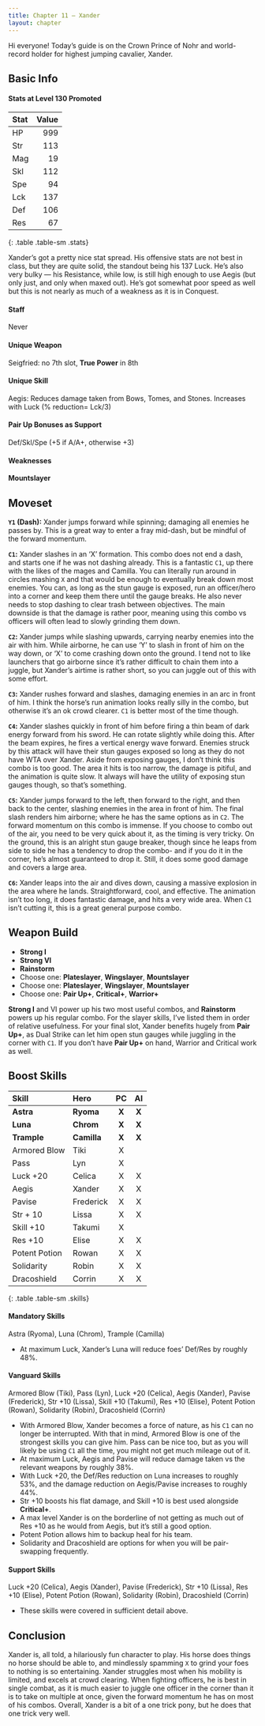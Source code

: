 ```yaml
---
title: Chapter 11 — Xander
layout: chapter
---
```


Hi everyone! Today’s guide is on the Crown Prince of Nohr and world-record holder for highest jumping cavalier, Xander.

## Basic Info

#### Stats at Level 130 Promoted

| Stat | Value |
| :--- | ----: |
| HP   |   999 |
| Str  |   113 |
| Mag  |    19 |
| Skl  |   112 |
| Spe  |    94 |
| Lck  |   137 |
| Def  |   106 |
| Res  |    67 |
{: .table .table-sm .stats}

Xander’s got a pretty nice stat spread. His offensive stats are not best in class, but they are quite solid, the standout being his 137 Luck. He’s also very bulky — his Resistance, while low, is still high enough to use Aegis (but only just, and only when maxed out). He’s got somewhat poor speed as well but this is not nearly as much of a weakness as it is in Conquest.

#### Staff

Never

#### Unique Weapon

Seigfried: no 7th slot, **True Power** in 8th

#### Unique Skill

Aegis: Reduces damage taken from Bows, Tomes, and Stones. Increases with Luck (% reduction= Lck/3)

#### Pair Up Bonuses as Support

Def/Skl/Spe (+5 if A/A+, otherwise +3)

#### Weaknesses

**Mountslayer**

## Moveset

**`Y1` (Dash):** Xander jumps forward while spinning; damaging all enemies he passes by. This is a great way to enter a fray mid-dash, but be mindful of the forward momentum.

**`C1`:** Xander slashes in an ‘X’ formation. This combo does not end a dash, and starts one if he was not dashing already. This is a fantastic `C1`, up there with the likes of the mages and Camilla. You can literally run around in circles mashing `X` and that would be enough to eventually break down most enemies. You can, as long as the stun gauge is exposed, run an officer/hero into a corner and keep them there until the gauge breaks. He also never needs to stop dashing to clear trash between objectives. The main downside is that the damage is rather poor, meaning using this combo vs officers will often lead to slowly grinding them down.

**`C2`:** Xander jumps while slashing upwards, carrying nearby enemies into the air with him. While airborne, he can use ‘Y’ to slash in front of him on the way down, or ‘X’ to come crashing down onto the ground. I tend not to like launchers that go airborne since it’s rather difficult to chain them into a juggle, but Xander’s airtime is rather short, so you can juggle out of this with some effort.

**`C3`:** Xander rushes forward and slashes, damaging enemies in an arc in front of him. I think the horse’s run animation looks really silly in the combo, but otherwise it’s an ok crowd clearer. `C1` is better most of the time though.

**`C4`:** Xander slashes quickly in front of him before firing a thin beam of dark energy forward from his sword. He can rotate slightly while doing this. After the beam expires, he fires a vertical energy wave forward. Enemies struck by this attack will have their stun gauges exposed so long as they do not have WTA over Xander. Aside from exposing gauges, I don’t think this combo is too good. The area it hits is too narrow, the damage is pitiful, and the animation is quite slow. It always will have the utility of exposing stun gauges though, so that’s something.

**`C5`:** Xander jumps forward to the left, then forward to the right, and then back to the center, slashing enemies in the area in front of him. The final slash renders him airborne; where he has the same options as in `C2`. The forward momentum on this combo is immense. If you choose to combo out of the air, you need to be very quick about it, as the timing is very tricky. On the ground, this is an alright stun gauge breaker, though since he leaps from side to side he has a tendency to drop the combo- and if you do it in the corner, he’s almost guaranteed to drop it. Still, it does some good damage and covers a large area.

**`C6`:** Xander leaps into the air and dives down, causing a massive explosion in the area where he lands. Straightforward, cool, and effective. The animation isn’t too long, it does fantastic damage, and hits a very wide area. When `C1` isn’t cutting it, this is a great general purpose combo.

## Weapon Build

- **Strong I**
- **Strong VI**
- **Rainstorm**
- Choose one: **Plateslayer**, **Wingslayer**, **Mountslayer**
- Choose one: **Plateslayer**, **Wingslayer**, **Mountslayer**
- Choose one: **Pair Up+**, **Critical+**, **Warrior+**

**Strong I** and VI power up his two most useful combos, and **Rainstorm** powers up his regular combo. For the slayer skills, I’ve listed them in order of relative usefulness. For your final slot, Xander benefits hugely from **Pair Up+**, as Dual Strike can let him open stun gauges while juggling in the corner with `C1`. If you don’t have **Pair Up+** on hand, Warrior and Critical work as well.

## Boost Skills

| Skill          | Hero        |  PC   |  AI   |
| :------------- | :---------- | :---: | :---: |
| **Astra**      | **Ryoma**   | **X** | **X** |
| **Luna**       | **Chrom**   | **X** | **X** |
| **Trample**    | **Camilla** | **X** | **X** |
| Armored Blow   | Tiki        |   X   |       |
| Pass           | Lyn         |   X   |       |
| Luck +20       | Celica      |   X   |   X   |
| Aegis          | Xander      |   X   |   X   |
| Pavise         | Frederick   |   X   |   X   |
| Str + 10       | Lissa       |   X   |   X   |
| Skill +10      | Takumi      |   X   |       |
| Res +10        | Elise       |   X   |   X   |
| Potent Potion  | Rowan       |   X   |   X   |
| Solidarity     | Robin       |   X   |   X   |
| Dracoshield    | Corrin      |   X   |   X   |
{: .table .table-sm .skills}

#### Mandatory Skills

Astra (Ryoma), Luna (Chrom), Trample (Camilla)

- At maximum Luck, Xander’s Luna will reduce foes’ Def/Res by roughly 48%.

#### Vanguard Skills

Armored Blow (Tiki), Pass (Lyn), Luck +20 (Celica), Aegis (Xander), Pavise (Frederick), Str +10 (Lissa), Skill +10 (Takumi), Res +10 (Elise), Potent Potion (Rowan), Solidarity (Robin), Dracoshield (Corrin)

- With Armored Blow, Xander becomes a force of nature, as his `C1` can no longer be interrupted. With that in mind, Armored Blow is one of the strongest skills you can give him. Pass can be nice too, but as you will likely be using `C1` all the time, you might not get much mileage out of it.
- At maximum Luck, Aegis and Pavise will reduce damage taken vs the relevant weapons by roughly 38%.
- With Luck +20, the Def/Res reduction on Luna increases to roughly 53%, and the damage reduction on Aegis/Pavise increases to roughly 44%.
- Str +10 boosts his flat damage, and Skill +10 is best used alongside **Critical+**.
- A max level Xander is on the borderline of not getting as much out of Res +10 as he would from Aegis, but it’s still a good option.
- Potent Potion allows him to backup heal for his team.
- Solidarity and Dracoshield are options for when you will be pair-swapping frequently.

#### Support Skills

Luck +20 (Celica), Aegis (Xander), Pavise (Frederick), Str +10 (Lissa), Res +10 (Elise), Potent Potion (Rowan), Solidarity (Robin), Dracoshield (Corrin)

- These skills were covered in sufficient detail above.

## Conclusion

Xander is, all told, a hilariously fun character to play. His horse does things no horse should be able to, and mindlessly spamming `X` to grind your foes to nothing is so entertaining. Xander struggles most when his mobility is limited, and excels at crowd clearing. When fighting officers, he is best in single combat, as it is much easier to juggle one officer in the corner than it is to take on multiple at once, given the forward momentum he has on most of his combos. Overall, Xander is a bit of a one trick pony, but he does that one trick very well.


